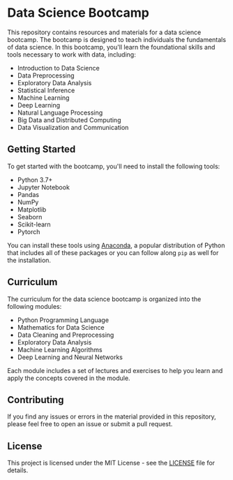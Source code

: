 # Data Science Bootcamp

This repository contains resources and materials for a data science bootcamp. The bootcamp is designed to teach individuals the fundamentals of data science. In this bootcamp, you'll learn the foundational skills and tools necessary to work with data, including:

- Introduction to Data Science
- Data Preprocessing
- Exploratory Data Analysis
- Statistical Inference
- Machine Learning
- Deep Learning
- Natural Language Processing
- Big Data and Distributed Computing
- Data Visualization and Communication

## Getting Started

To get started with the bootcamp, you'll need to install the following tools:

- Python 3.7+
- Jupyter Notebook
- Pandas
- NumPy
- Matplotlib
- Seaborn
- Scikit-learn
- Pytorch

You can install these tools using [Anaconda](https://www.anaconda.com/products/individual), a popular distribution of Python that includes all of these packages or you can follow along `pip` as well for the installation.

## Curriculum

The curriculum for the data science bootcamp is organized into the following modules:

- Python Programming Language
- Mathematics for Data Science
- Data Cleaning and Preprocessing
- Exploratory Data Analysis
- Machine Learning Algorithms
- Deep Learning and Neural Networks

Each module includes a set of lectures and exercises to help you learn and apply the concepts covered in the module.

## Contributing

If you find any issues or errors in the material provided in this repository, please feel free to open an issue or submit a pull request.

## License

This project is licensed under the MIT License - see the [LICENSE]() file for details.
